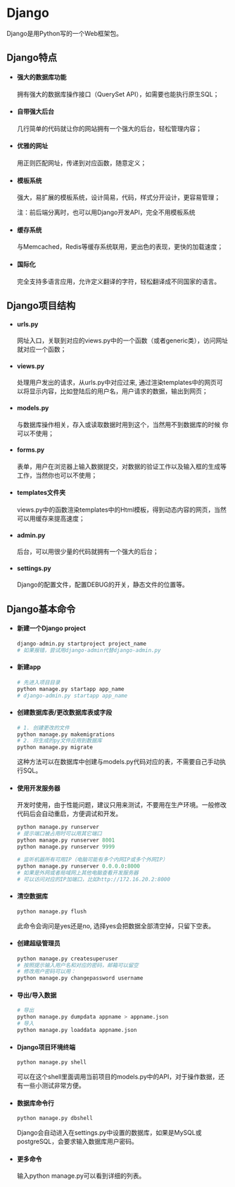# Django



Django是用Python写的一个Web框架包。

## Django特点
* #### 强大的数据库功能
    拥有强大的数据库操作接口（QuerySet API），如需要也能执行原生SQL；
* #### 自带强大后台
    几行简单的代码就让你的网站拥有一个强大的后台，轻松管理内容；
* #### 优雅的网址
    用正则匹配网址，传递到对应函数，随意定义；
* #### 模板系统
    强大，易扩展的模板系统，设计简易，代码，样式分开设计，更容易管理；

    注：前后端分离时，也可以用Django开发API，完全不用模板系统
* #### 缓存系统
    与Memcached，Redis等缓存系统联用，更出色的表现，更快的加载速度；
* #### 国际化
    完全支持多语言应用，允许定义翻译的字符，轻松翻译成不同国家的语言。



## Django项目结构

* #### urls.py
    网址入口，关联到对应的views.py中的一个函数（或者generic类），访问网址就对应一个函数；
* #### views.py
    处理用户发出的请求，从urls.py中对应过来, 通过渲染templates中的网页可以将显示内容，比如登陆后的用户名，用户请求的数据，输出到网页；
* #### models.py
    与数据库操作相关，存入或读取数据时用到这个，当然用不到数据库的时候 你可以不使用；
* #### forms.py
    表单，用户在浏览器上输入数据提交，对数据的验证工作以及输入框的生成等工作，当然你也可以不使用；
* #### templates文件夹
    views.py中的函数渲染templates中的Html模板，得到动态内容的网页，当然可以用缓存来提高速度；
* #### admin.py
    后台，可以用很少量的代码就拥有一个强大的后台；
* #### settings.py
    Django的配置文件，配置DEBUG的开关，静态文件的位置等。


## Django基本命令

* #### 新建一个Django project
    ```python
    django-admin.py startproject project_name
    # 如果报错，尝试用django-admin代替django-admin.py
    ```
* #### 新建app
    ```python
    # 先进入项目目录
    python manage.py startapp app_name
    # django-admin.py startapp app_name
    ```
* #### 创建数据库表/更改数据库表或字段
    ```python
    # 1. 创建更改的文件
    python manage.py makemigrations
    # 2. 将生成的py文件应用到数据库
    python manage.py migrate
    ```
    这种方法可以在数据库中创建与models.py代码对应的表，不需要自己手动执行SQL。
* #### 使用开发服务器
    开发时使用，由于性能问题，建议只用来测试，不要用在生产环境。一般修改代码后会自动重启，方便调试和开发。
    ```python
    python manage.py runserver
    # 提示端口被占用时可以用其它端口
    python manage.py runserver 8001
    python manage.py runserver 9999
    
    # 监听机器所有可用IP（电脑可能有多个内网IP或多个外网IP）
    python manage.py runserver 0.0.0.0:8000
    # 如果是外网或者局域网上其他电脑查看开发服务器
    # 可以访问对应的IP加端口，比如http://172.16.20.2:8000
    ```
* #### 清空数据库
    ```python
    python manage.py flush
    ```
    此命令会询问是yes还是no, 选择yes会把数据全部清空掉，只留下空表。
* #### 创建超级管理员
    ```python
    python manage.py createsuperuser
    # 按照提示输入用户名和对应的密码，邮箱可以留空
    # 修改用户密码可以用：
    python manage.py changepassword username
    ```
* #### 导出/导入数据
    ```python
    # 导出
    python manage.py dumpdata appname > appname.json
    # 导入
    python manage.py loaddata appname.json
    ```
* #### Django项目环境终端
    ```python
    python manage.py shell
    ```
    可以在这个shell里面调用当前项目的models.py中的API，对于操作数据，还有一些小测试非常方便。
* #### 数据库命令行
    ```python
    python manage.py dbshell
    ```
    Django会自动进入在settings.py中设置的数据库，如果是MySQL或postgreSQL，会要求输入数据库用户密码。
* #### 更多命令
    输入python manage.py可以看到详细的列表。